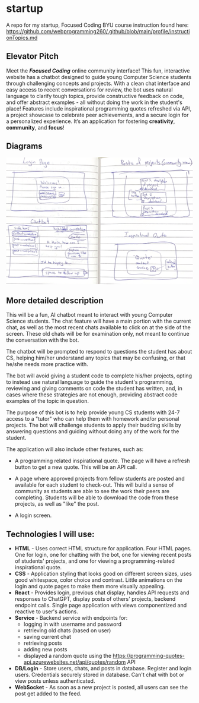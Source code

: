 # startup
A repo for my startup, Focused Coding
BYU course instruction found here: https://github.com/webprogramming260/.github/blob/main/profile/instructionTopics.md

## Elevator Pitch
Meet the ***Focused Coding*** online community interface! This fun, interactive website has a chatbot designed to guide young Computer Science students through challenging concepts and projects. With a clean chat interface and easy access to recent conversations for review, the bot uses natural language to clarify tough topics, provide constructive feedback on code, and offer abstract examples - all without doing the work in the student's place! Features include inspirational programming quotes refreshed via API, a project showcase to celebrate peer achievements, and a secure login for a personalized experience. It’s an application for fostering **creativity**, **community**, and **focus**!

## Diagrams
![Image of website design](images/startup-design.png)

## More detailed description

This will be a fun, AI chatbot meant to interact with young Computer Science students. The chat feature will have a main portion with the current chat, as well as the most recent chats available to click on at the side of the screen. These old chats will be for examination only, not meant to continue the conversation with the bot.

The chatbot will be prompted to respond to questions the student has about CS, helping him/her understand any topics that may be confusing, or that he/she needs more practice with.

The bot will avoid giving a student code to complete his/her projects, opting to instead use natural language to guide the student's programming, reviewing and giving comments on code the student has written, and, in cases where these strategies are not enough, providing abstract code examples of the topic in question.

The purpose of this bot is to help provide young CS students with 24-7 access to a "tutor" who can help them with homework and/or personal projects. The bot will challenge students to apply their budding skills by answering questions and guiding without doing any of the work for the student.

The application will also include other features, such as:

- A programming related inspirational quote. The page will have a refresh button to get a new quote. This will be an API call.

- A page where approved projects from fellow students are posted and available for each student to check-out. This will build a sense of community as students are able to see the work their peers are completing. Students will be able to download the code from these projects, as well as "like" the post.

- A login screen.


## Technologies I will use:
- **HTML** - Uses correct HTML structure for application. Four HTML pages. One for login, one for chatting with the bot, one for viewing recent posts of students' projects, and one for viewing a programming-related inspirational quote.
- **CSS** - Application styling that looks good on different screen sizes, uses good whitespace, color choice and contrast. Little animations on the login and quote pages to make them more visually appealing.
- **React** - Provides login, previous chat display, handles API requests and responses to ChatGPT, display posts of others' projects, backend endpoint calls. Single page application with views componentized and reactive to user's actions.
- **Service** - Backend service with endpoints for:
  - logging in with username and password
  - retrieving old chats (based on user)
  - saving current chat
  - retrieving posts
  - adding new posts
  - displayed a random quote using the https://programming-quotes-api.azurewebsites.net/api/quotes/random API
- **DB/Login** - Store users, chats, and posts in database. Register and login users. Credentials securely stored in database. Can't chat with bot or view posts unless authenticated.
- **WebSocket** - As soon as a new project is posted, all users can see the post get added to the feed.